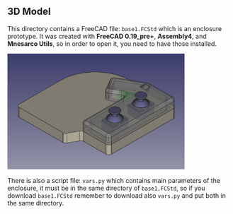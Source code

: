 ## 3D Model

This directory contains a FreeCAD file: `base1.FCStd` which is an enclosure prototype. It was created with **FreeCAD 0.19_pre+**, **Assembly4**, and **Mnesarco Utils**, so in order to open it, you need to have those installed.

<img src="https://github.com/mnesarco/HyperController/raw/main/_web/enclosure.png" width="400" />

There is also a script file: `vars.py` which contains main parameters of the enclosure, it must be in the same directory of `base1.FCStd`, so if you download `base1.FCStd` remember to download also `vars.py` and put both in the same directory.